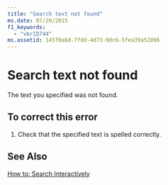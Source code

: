 ```yaml
---
title: "Search text not found"
ms.date: 07/20/2015
f1_keywords: 
  - "vbrID744"
ms.assetid: 145f0a6d-7fdd-4d73-9dc6-5fea39a52896
---
```

# Search text not found
The text you specified was not found.  
  
## To correct this error  
  
1. Check that the specified text is spelled correctly.  
  
## See Also  
 [How to: Search Interactively](http://msdn.microsoft.com/library/e9fdbfab-bd59-401a-92d3-7ce1652b243c)
